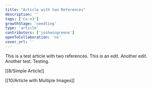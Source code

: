 ```yaml
---
title: "Article with two References"
description: ''
tags: ['Co-x3']
growthStage: 'seedling'
type: 'article'
contributors: ['joshwingreene']
openToCollaboration: 'no'
cover_url: ''
---
```


This is a test article with two references. This is an edit. Another edit. Another test. Testing.

[[8/Simple Article]]

[[10/Article with Multiple Images]]